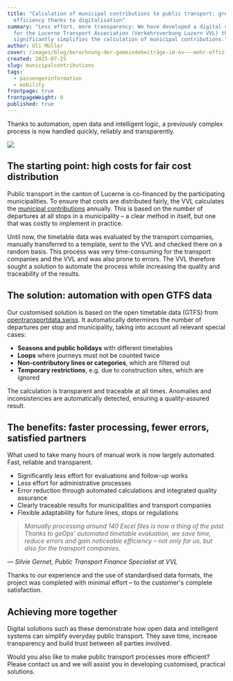 ```yaml
---
title: "Calculation of municipal contributions to public transport: greater
  efficiency thanks to digitalisation"
summary: "Less effort, more transparency: We have developed a digital solution
  for the Lucerne Transport Association (Verkehrsverbung Luzern VVL) that
  significantly simplifies the calculation of municipal contributions."
author: Uli Müller
cover: /images/blog/berechnung-der-gemeindebeiträge-im-öv-–-mehr-effizienz-durch-digitalisierung/bahnhofplatz_luzern_1.jpg
created: 2025-07-25
slug: municipalcontributions
tags:
  - passengerinformation
  - mobility
frontpage: true
frontpageWeight: 0
published: true
---
```

Thanks to automation, open data and intelligent logic, a previously complex process is now handled quickly, reliably and transparently.

![](/images/blog/berechnung-der-gemeindebeiträge-im-öv-–-mehr-effizienz-durch-digitalisierung/bahnhofplatz_luzern_1.jpg)

## The starting point: high costs for fair cost distribution

Public transport in the canton of Lucerne is co-financed by the participating municipalities. To ensure that costs are distributed fairly, the VVL calculates the [municipal contributions](https://www.vvl.ch/oev-angebot/dienstleistungen/finanzierung/gemeindebeitraege) annually. This is based on the number of departures at all stops in a municipality – a clear method in itself, but one that was costly to implement in practice.  

Until now, the timetable data was evaluated by the transport companies, manually transferred to a template, sent to the VVL and checked there on a random basis. This process was very time-consuming for the transport companies and the VVL and was also prone to errors. The VVL therefore sought a solution to automate the process while increasing the quality and traceability of the results.

## The solution: automation with open GTFS data

Our customised solution is based on the open timetable data (GTFS) from [opentransportdata.swiss](https://opentransportdata.swiss). It automatically determines the number of departures per stop and municipality, taking into account all relevant special cases:

* **S﻿easons and public holidays** with different timetables
* **L﻿oops** where journeys must not be counted twice
* **N﻿on-contributory lines or categories**, which are filtered out
* **T﻿emporary restrictions**, e.g. due to construction sites, which are ignored

The calculation is transparent and traceable at all times. Anomalies and inconsistencies are automatically detected, ensuring a quality-assured result.

## The benefits: faster processing, fewer errors, satisfied partners

What used to take many hours of manual work is now largely automated. Fast, reliable and transparent.

* Significantly less effort for evaluations and follow-up works
* L﻿ess effort for administrative processes
* E﻿rror reduction through automated calculations and integrated quality assurance
* Clearly traceable results for municipalities and transport companies
* Flexible adaptability for future lines, stops or regulations

> *Manually processing around 140 Excel files is now a thing of the past. Thanks to geOps' automated timetable evaluation, we save time, reduce errors and gain noticeable efficiency – not only for us, but also for the transport companies.*

*— Silvie Gernet, Public Transport Finance Specialist at VVL*

Thanks to our experience and the use of standardised data formats, the project was completed with minimal effort – to the customer's complete satisfaction.

## Achieving more together

Digital solutions such as these demonstrate how open data and intelligent systems can simplify everyday public transport. They save time, increase transparency and build trust between all parties involved.

Would you also like to make public transport processes more efficient? Please contact us and we will assist you in developing customised, practical solutions.